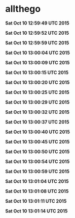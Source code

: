 # allthego
**Sat Oct 10 12:59:49 UTC 2015**

**Sat Oct 10 12:59:52 UTC 2015**

**Sat Oct 10 12:59:59 UTC 2015**

**Sat Oct 10 13:00:04 UTC 2015**

**Sat Oct 10 13:00:09 UTC 2015**

**Sat Oct 10 13:00:15 UTC 2015**

**Sat Oct 10 13:00:20 UTC 2015**

**Sat Oct 10 13:00:25 UTC 2015**

**Sat Oct 10 13:00:29 UTC 2015**

**Sat Oct 10 13:00:32 UTC 2015**

**Sat Oct 10 13:00:37 UTC 2015**

**Sat Oct 10 13:00:40 UTC 2015**

**Sat Oct 10 13:00:45 UTC 2015**

**Sat Oct 10 13:00:50 UTC 2015**

**Sat Oct 10 13:00:54 UTC 2015**

**Sat Oct 10 13:00:59 UTC 2015**

**Sat Oct 10 13:01:04 UTC 2015**

**Sat Oct 10 13:01:08 UTC 2015**

**Sat Oct 10 13:01:11 UTC 2015**

**Sat Oct 10 13:01:14 UTC 2015**

